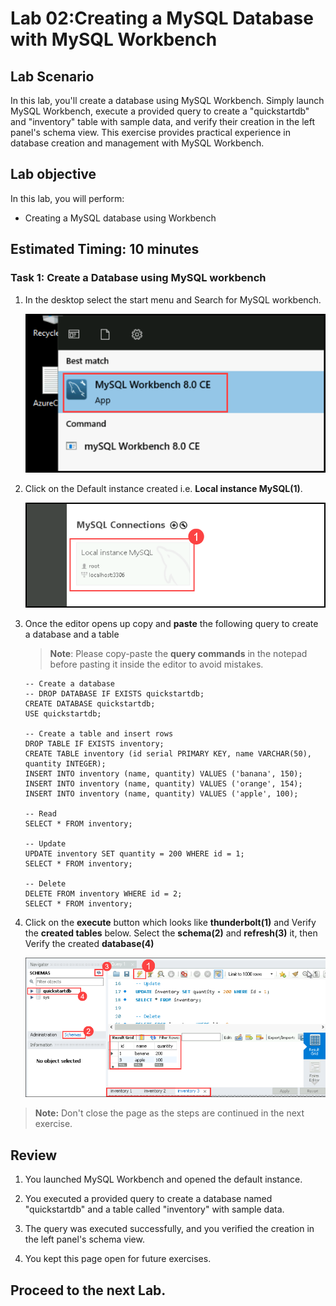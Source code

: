# Lab 02:Creating a MySQL Database with MySQL Workbench

## Lab Scenario

In this lab, you'll create a database using MySQL Workbench. Simply launch MySQL Workbench, execute a provided query to create a "quickstartdb" and "inventory" table with sample data, and verify their creation in the left panel's schema view. This exercise provides practical experience in database creation and management with MySQL Workbench.

## Lab objective

In this lab, you will perform:

+   Creating a MySQL database using Workbench

## Estimated Timing: 10 minutes

### Task 1: Create a Database using MySQL workbench

1. In the desktop select the start menu and Search for MySQL workbench.

      ![](Media/017.png)

1.  Click on the Default instance created i.e. **Local instance MySQL(1)**.

      ![](Media/018.png)

1. Once the editor opens up copy and **paste** the following query to create a database and a table

   >**Note**: Please copy-paste the **query commands** in the notepad before pasting it inside the editor to avoid mistakes.  

     ```
     -- Create a database
     -- DROP DATABASE IF EXISTS quickstartdb;
     CREATE DATABASE quickstartdb;
     USE quickstartdb;
     
     -- Create a table and insert rows
     DROP TABLE IF EXISTS inventory;
     CREATE TABLE inventory (id serial PRIMARY KEY, name VARCHAR(50), quantity INTEGER);
     INSERT INTO inventory (name, quantity) VALUES ('banana', 150);
     INSERT INTO inventory (name, quantity) VALUES ('orange', 154);
     INSERT INTO inventory (name, quantity) VALUES ('apple', 100);
     
     -- Read
     SELECT * FROM inventory;
     
     -- Update
     UPDATE inventory SET quantity = 200 WHERE id = 1;
     SELECT * FROM inventory;
     
     -- Delete
     DELETE FROM inventory WHERE id = 2;
     SELECT * FROM inventory;
     
     ```
1. Click on the **execute** button which looks like **thunderbolt(1)** and Verify the **created tables** below. Select the **schema(2)** and **refresh(3)** it, then  Verify the created **database(4)** 

   ![](Media/edit11.png)
   
  >**Note:** Don't close the page as the steps are continued in the next exercise.

## Review

1. You launched MySQL Workbench and opened the default instance.

1. You executed a provided query to create a database named "quickstartdb" and a table called "inventory" with sample data.

1. The query was executed successfully, and you verified the creation in the left panel's schema view.

1. You kept this page open for future exercises.

## Proceed to the next Lab.


